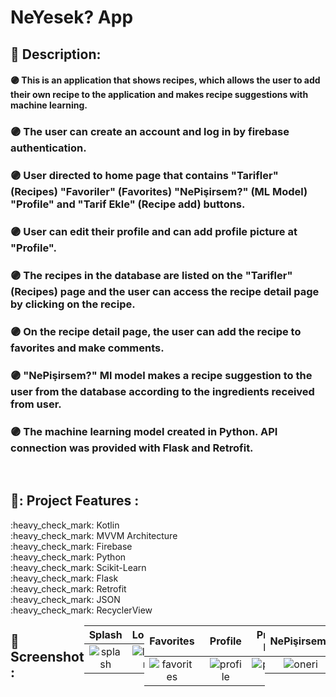 # NeYesek? App

## 📑 Description:

#### 🟣 This is an application that shows recipes, which allows the user to add their own recipe to the application and makes recipe suggestions with machine learning.
### 🟣 The user can create an account and log in by firebase authentication.
### 🟣 User directed to home page that contains "Tarifler" (Recipes) "Favoriler" (Favorites) "NePişirsem?" (ML Model) "Profile" and "Tarif Ekle" (Recipe add) buttons.
### 🟣 User can edit their profile and can add profile picture at "Profile".
### 🟣 The recipes in the database are listed on the "Tarifler" (Recipes) page and the user can access the recipe detail page by clicking on the recipe.
### 🟣 On the recipe detail page, the user can add the recipe to favorites and make comments.
### 🟣 "NePişirsem?" Ml model makes a recipe suggestion to the user from the database according to the ingredients received from user.
### 🟣 The machine learning model created in Python. API connection was provided with Flask and Retrofit.

</br>

## 📌: Project Features :
<div>:heavy_check_mark: Kotlin</div>
<div>:heavy_check_mark: MVVM Architecture</div>
<div>:heavy_check_mark: Firebase</div>
<div>:heavy_check_mark: Python</div>
<div>:heavy_check_mark: Scikit-Learn</div>
<div>:heavy_check_mark: Flask </div>
<div>:heavy_check_mark: Retrofit</div>
<div>:heavy_check_mark: JSON</div>
<div>:heavy_check_mark: RecyclerView</div>
<div style="display: flex;">
  
</br>

## :camera_flash: Screenshot :

| Splash | Login | SignUp | Home | 
|:-:|:-:|:-:|:-:|
| ![splash](https://github.com/Omerpyigit/NeYesek-/assets/114990181/f2a28344-7dcc-4426-95d7-20b69d9feded) | ![login](https://github.com/Omerpyigit/NeYesek-/assets/114990181/f68aaf8f-2127-4dd9-bab7-6fbbebbff744) | ![signup](https://github.com/Omerpyigit/NeYesek-/assets/114990181/14658fcc-5e35-4369-93e5-d488a073fad9) | ![main1](https://github.com/Omerpyigit/NeYesek-/assets/114990181/e98981d7-5a75-4a78-8037-57e6c8d349e9) | 


| Favorites | Recipes | Recipe Detail | Recipe Add | 
|:-:|:-:|:-:|:-:|
| ![favorites](https://github.com/Omerpyigit/NeYesek-/assets/114990181/88de2414-edec-46cc-bb92-5f8e1d53c227) | ![tarifler](https://github.com/Omerpyigit/NeYesek-/assets/114990181/50576044-b686-4d4f-a64d-74c02ad06ada) | ![tarifdetail](https://github.com/Omerpyigit/NeYesek-/assets/114990181/c6e13e1e-201e-4b83-86c3-ac428d98094d) | ![tarifadd](https://github.com/Omerpyigit/NeYesek-/assets/114990181/30c8980a-da05-46f5-8bac-b5961d385fea) |

| Profile | Profile Edit |
|:-:|:-:|
| ![profile](https://github.com/Omerpyigit/NeYesek-/assets/114990181/baae8f7f-f1ca-4144-bad9-c8ce4e5c009e) | ![profiledit](https://github.com/Omerpyigit/NeYesek-/assets/114990181/b5adc1fd-5512-4558-9eeb-96b61f82c5c7) |

| NePişirsem? | Ingredients selection | Recipe suggestion |
|:-:|:-:|:-:|
| ![oneri](https://github.com/Omerpyigit/NeYesek-/assets/114990181/b4ba2708-a1be-4173-85f6-f825e74daa09) | ![oneri2](https://github.com/Omerpyigit/NeYesek-/assets/114990181/3ba7b993-a039-498f-88ed-7ee045ae24ac) | ![oneri3](https://github.com/Omerpyigit/NeYesek-/assets/114990181/4e249c96-e911-4c6e-9d60-d72f6b117968) |
